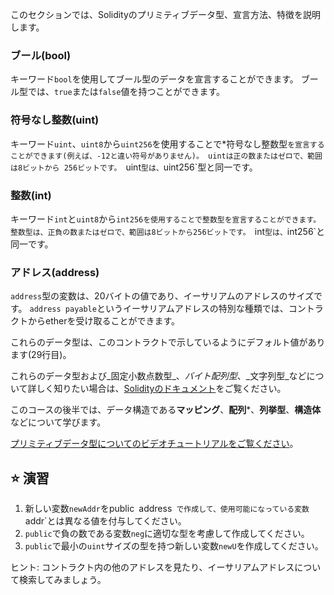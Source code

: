 このセクションでは、Solidityのプリミティブデータ型、宣言方法、特徴を説明します。

### ブール(bool)

キーワード`bool`を使用してブール型のデータを宣言することができます。 ブール型では、`true`または`false`値を持つことができます。

### 符号なし整数(uint)

キーワード`uint`、`uint8`から`uint256`を使用することで\*符号なし整数型`を宣言することができます(例えば、-12と違い符号がありません)。 uintは正の数またはゼロで、範囲は8ビットから 256ビットです。 `uint`型は、`uint256\`型と同一です。

### 整数(int)

キーワード`int`と`uint8`から`int256を使用することで整数型を宣言することができます。 整数型は、正負の数またはゼロで、範囲は8ビットから256ビットです。 `int`型は、`int256\`と同一です。

### アドレス(address)

`address`型の変数は、20バイトの値であり、イーサリアムのアドレスのサイズです。 `address payable`というイーサリアムアドレスの特別な種類では、コントラクトからetherを受け取ることができます。

これらのデータ型は、このコントラクトで示しているようにデフォルト値があります(29行目)。

これらのデータ型および_固定小数点数型_、_バイト配列型_、_文字列型_などについて詳しく知りたい場合は、<a href="https://docs.soliditylang.org/en/latest/types.html" target="_blank">Solidityのドキュメント</a>をご覧ください。

このコースの後半では、データ構造である**マッピング**、**配列**\*、**列挙型**、**構造体**などについて学びます。

<a href="https://www.youtube.com/watch?v=8Tj-Th_S7NU" target="_blank">プリミティブデータ型についてのビデオチュートリアルをご覧ください</a>。

## ⭐️ 演習

1. 新しい変数`newAddr`をpublic` `address` で作成して、使用可能になっている変数`addr\`とは異なる値を付与してください。
2. `public`で負の数である変数`neg`に適切な型を考慮して作成してください。
3. `public`で最小の`uint`サイズの型を持つ新しい変数`newU`を作成してください。

ヒント: コントラクト内の他のアドレスを見たり、イーサリアムアドレスについて検索してみましょう。
